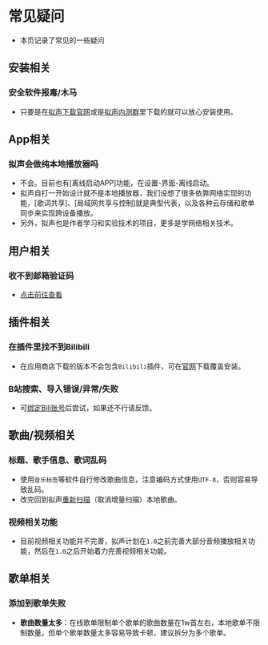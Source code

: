 # 常见疑问

- 本页记录了常见的一些疑问

## 安装相关

### 安全软件报毒/木马
- 只要是在[拟声下载官网](https://download.music.mimicry.cool/)或是[拟声内测群](/about/qqgroup)里下载的就可以放心安装使用。

## App相关

### 拟声会做纯本地播放器吗
- 不会。目前也有[离线启动APP]功能，在设置-界面-离线启动。
- 拟声自打一开始设计就不是本地播放器，我们设想了很多依靠网络实现的功能，[歌词共享]、[局域网共享与控制]就是典型代表，以及各种云存储和歌单同步来实现跨设备播放。
- 另外，拟声也是作者学习和实验技术的项目，更多是学网络相关技术。

## 用户相关

### 收不到邮箱验证码
- [点击前往查看](user/reciveEmailCode/)

## 插件相关

### 在插件里找不到Bilibili
- 在应用商店下载的版本不会包含`Bilibili`插件，可在[官网](https://download.music.mimicry.cool/)下载覆盖安装。

### B站搜索、导入错误/异常/失败
- 可[绑定Bili账号](plugins/bilibili/#绑定b站账号)后尝试，如果还不行请反馈。

## 歌曲/视频相关

### 标题、歌手信息、歌词乱码
- 使用`音乐标签`等软件自行修改歌曲信息，注意编码方式使用`UTF-8`，否则容易导致乱码。
- 改完回到拟声[重新扫描](list/scanLocalSong/)（取消增量扫描）本地歌曲。

### 视频相关功能
- 目前视频相关功能并不完善，拟声计划在`1.0`之前完善大部分音频播放相关功能，然后在`1.0`之后开始着力完善视频相关功能。

## 歌单相关

### 添加到歌单失败
- **歌曲数量太多**：在线歌单限制单个歌单的歌曲数量在1w首左右，本地歌单不限制数量。但单个歌单数量太多容易导致卡顿，建议拆分为多个歌单。
